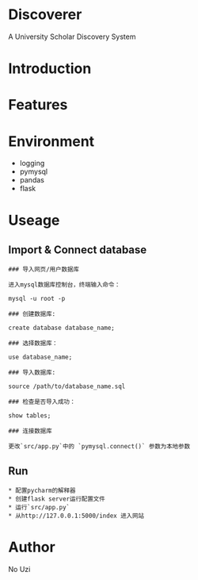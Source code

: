 # Discoverer
A University Scholar Discovery System

# Introduction

# Features

# Environment
* logging 
* pymysql
* pandas
* flask

# Useage
## Import & Connect database
```
### 导入网页/用户数据库

进入mysql数据库控制台，终端输入命令：

mysql -u root -p

### 创建数据库:  

create database database_name;
    
### 选择数据库：

use database_name;

### 导入数据库:  

source /path/to/database_name.sql

### 检查是否导入成功：

show tables;

### 连接数据库

更改`src/app.py`中的 `pymysql.connect()` 参数为本地参数
```
## Run
```
* 配置pycharm的解释器
* 创建flask server运行配置文件
* 运行`src/app.py`
* 从http://127.0.0.1:5000/index 进入网站
```
# Author
No Uzi
